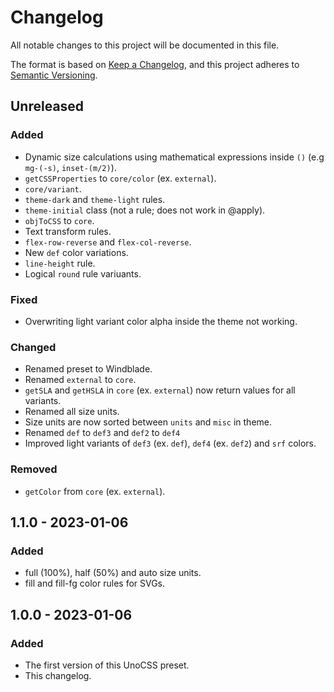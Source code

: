 # Changelog

All notable changes to this project will be documented in this file.

The format is based on [Keep a Changelog](https://keepachangelog.com/en/1.0.0/),
and this project adheres to [Semantic Versioning](https://semver.org/spec/v2.0.0.html).

## Unreleased

### Added

- Dynamic size calculations using mathematical expressions inside `()` (e.g `mg-(-s)`, `inset-(m/2)`).
- `getCSSProperties` to `core/color` (ex. `external`).
- `core/variant`.
- `theme-dark` and `theme-light` rules.
- `theme-initial` class (not a rule; does not work in @apply).
- `objToCSS` to `core`.
- Text transform rules.
- `flex-row-reverse` and `flex-col-reverse`.
- New `def` color variations.
- `line-height` rule.
- Logical `round` rule variuants.

### Fixed

- Overwriting light variant color alpha inside the theme not working.

### Changed

- Renamed preset to Windblade.
- Renamed `external` to `core`.
- `getSLA` and `getHSLA` in `core` (ex. `external`) now return values for all variants.
- Renamed all size units.
- Size units are now sorted between `units` and `misc` in theme.
- Renamed `def` to `def3` and `def2` to `def4`
- Improved light variants of `def3` (ex. `def`), `def4` (ex. `def2`) and `srf` colors.

### Removed

- `getColor` from `core` (ex. `external`).

## 1.1.0 - 2023-01-06

### Added

- full (100%), half (50%) and auto size units.
- fill and fill-fg color rules for SVGs.

## 1.0.0 - 2023-01-06

### Added

- The first version of this UnoCSS preset.
- This changelog.
